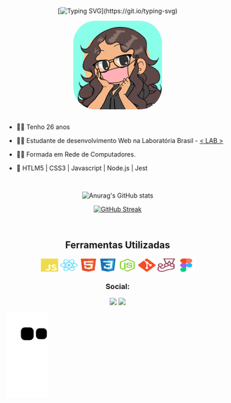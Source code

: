 


<div align="center"> 

[![Typing SVG](https://readme-typing-svg.herokuapp.com?font=Share+Tech+Mono&size=30&duration=4000&color=D93A7C&center=true&multiline=true&width=600&height=100&lines=Ol%C3%A1!!+Eu+me+chamo+Taila+Nascimento%2C;eu+sou+estudante+de+Front+End!)](https://git.io/typing-svg) 

</div>


<div align="center">

<img align="center" alt="Taila" height="200" style="border-radius:50px;"  src="imagen.png">

</div> <br>



- 🙋‍♀️ Tenho 26 anos
- 👩‍💻 Estudante de desenvolvimento Web na Laboratória Brasil -  [ < LAB > ](https://pages.github.com/)
- 👩‍🎓 Formada em Rede de Computadores. 
- 🌱 HTLM5 | CSS3 | Javascript | Node.js | Jest
  
  <br>



<div align="center">
  
  ![Anurag's GitHub stats](https://github-readme-stats.vercel.app/api?username=TailaMartins&show_icons=true&theme=radical&include_all_commits=true&count_private=true")

  [![GitHub Streak](https://github-readme-streak-stats.herokuapp.com/?user=TailaMartins&theme=radical)](https://git.io/streak-stats)
 

  
</div>

<div style="display: inline_block" align="center"><br>
  <h2> Ferramentas Utilizadas </h2>
  <img align="center" alt="Taila-Js" height="30" width="40" src="https://raw.githubusercontent.com/devicons/devicon/master/icons/javascript/javascript-plain.svg">
  <img align="center" alt="Taila-React" height="30" width="40" src="https://raw.githubusercontent.com/devicons/devicon/master/icons/react/react-original.svg">
  <img align="center" alt="Taila-HTML" height="30" width="40" src="https://raw.githubusercontent.com/devicons/devicon/master/icons/html5/html5-original.svg">
  <img align="center" alt="Taila-CSS" height="30" width="40" src="https://raw.githubusercontent.com/devicons/devicon/master/icons/css3/css3-original.svg">
  <img align="center" alt="Taila-Node" height="30" width="40" src="https://raw.githubusercontent.com/devicons/devicon/master/icons/nodejs/nodejs-original.svg">
  <img align="center" alt="Taila-Git" height="30" width="40" src="https://raw.githubusercontent.com/devicons/devicon/master/icons/git/git-original.svg">
  <img align="center" alt="Taila-Jest" height="30" width="40" src="https://raw.githubusercontent.com/devicons/devicon/master/icons/jest/jest-plain.svg">
  <img align="center" alt="Taila-Figma" height="30" width="40" src="https://raw.githubusercontent.com/devicons/devicon/master/icons/figma/figma-original.svg">

</div>
  
 
<div  align="center"> 
  
  <h3>Social: </h3>
  <a href="https://instagram.com/taila_martiins" target="_blank"><img src="https://img.shields.io/badge/-Instagram-%23E4405F?style=for-the-badge&logo=instagram&logoColor=white" target="_blank"></a>
  <a href="https://www.linkedin.com/in/taila-martins" target="_blank"><img src="https://img.shields.io/badge/-LinkedIn-%230077B5?style=for-the-badge&logo=linkedin&logoColor=white" target="_blank"></a> 
  
</div>

 ![snake gif](https://github.com/TailaMartins/TailaMartins/blob/output/github-contribution-grid-snake.svg)
























